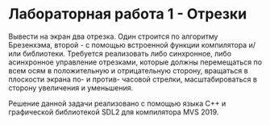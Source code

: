 # Лабораторная работа 1 - Отрезки

Вывести на экран два отрезка. Один строится по алгоритму Брезенхэма, второй - с помощью встроенной функции компилятора и/или библиотеки. Требуется реализовать либо синхронное, либо асинхронное управление отрезками, которые должны перемещаться по всем осям в положительную и отрицательную сторону, вращаться в плоскости экрана по- и против- часовой стрелки, масштабироваться в сторону увеличения и уменьшения. 

Решение данной задачи реализовано с помощью языка С++ и графической библиотекой SDL2 для компилятора MVS 2019. 

